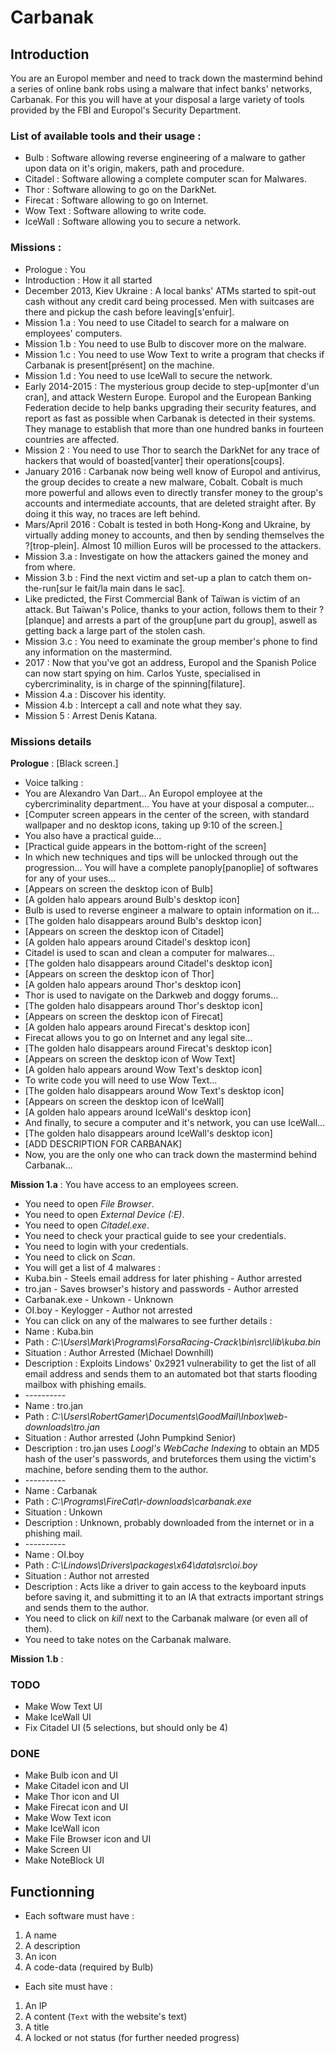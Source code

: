 # Carbanak

## Introduction
You are an Europol member and need to track down the mastermind behind a series of online bank robs using a malware that infect banks' networks, Carbanak.
For this you will have at your disposal a large variety of tools provided by the FBI and Europol's Security Department.

### List of available tools and their usage :
* Bulb : Software allowing reverse engineering of a malware to gather upon data on it's origin, makers, path and procedure.
* Citadel : Software allowing a complete computer scan for Malwares.
* Thor : Software allowing to go on the DarkNet.
* Firecat : Software allowing to go on Internet.
* Wow Text : Software allowing to write code.
* IceWall : Software allowing you to secure a network.

### Missions :
* Prologue : You
* Introduction : How it all started
* December 2013, Kiev Ukraine : A local banks' ATMs started to spit-out cash without any credit card being processed. Men with suitcases are there and pickup the cash before leaving[s'enfuir].
* Mission 1.a : You need to use Citadel to search for a malware on employees' computers.
* Mission 1.b : You need to use Bulb to discover more on the malware.
* Mission 1.c : You need to use Wow Text to write a program that checks if Carbanak is present[présent] on the machine.
* Mission 1.d : You need to use IceWall to secure the network.
* Early 2014-2015 : The mysterious group decide to step-up[monter d'un cran], and attack Western Europe. Europol and the European Banking Federation decide to help banks upgrading their security features, and report as fast as possible when Carbanak is detected in their systems. They manage to establish that more than one hundred banks in fourteen countries are affected.
* Mission 2 : You need to use Thor to search the DarkNet for any trace of hackers that would of boasted[vanter] their operations[coups].
* January 2016 : Carbanak now being well know of Europol and antivirus, the group decides to create a new malware, Cobalt. Cobalt is much more powerful and allows even to directly transfer money to the group's accounts and intermediate accounts, that are deleted straight after. By doing it this way, no traces are left behind.
* Mars/April 2016 : Cobalt is tested in both Hong-Kong and Ukraine, by virtually adding money to accounts, and then by sending themselves the ?[trop-plein]. Almost 10 million Euros will be processed to the attackers.
* Mission 3.a : Investigate on how the attackers gained the money and from where.
* Mission 3.b : Find the next victim and set-up a plan to catch them on-the-run[sur le fait/la main dans le sac].
* Like predicted, the First Commercial Bank of Taïwan is victim of an attack. But Taïwan's Police, thanks to your action, follows them to their ?[planque] and arrests a part of the group[une part du group], aswell as getting back a large part of the stolen cash.
* Mission 3.c : You need to examinate the group member's phone to find any information on the mastermind.
* 2017 : Now that you've got an address, Europol and the Spanish Police can now start spying on him. Carlos Yuste, specialised in cybercriminality, is in charge of the spinning[filature].
* Mission 4.a : Discover his identity.
* Mission 4.b : Intercept a call and note what they say.
* Mission 5 : Arrest Denis Katana.

### Missions details
**Prologue** : [Black screen.]
* Voice talking :
* You are Alexandro Van Dart... An Europol employee at the cybercriminality department... You have at your disposal a computer...
* [Computer screen appears in the center of the screen, with standard wallpaper and no desktop icons, taking up 9:10 of the screen.]
* You also have a practical guide...
* [Practical guide appears in the bottom-right of the screen]
* In which new techniques and tips will be unlocked through out the progression... You will have a complete panoply[panoplie] of softwares for any of your uses...
* [Appears on screen the desktop icon of Bulb]
* [A golden halo appears around Bulb's desktop icon]
* Bulb is used to reverse engineer a malware to optain information on it...
* [The golden halo disappears around Bulb's desktop icon]
* [Appears on screen the desktop icon of Citadel]
* [A golden halo appears around Citadel's desktop icon]
* Citadel is used to scan and clean a computer for malwares...
* [The golden halo disappears around Citadel's desktop icon]
* [Appears on screen the desktop icon of Thor]
* [A golden halo appears around Thor's desktop icon]
* Thor is used to navigate on the Darkweb and doggy forums...
* [The golden halo disappears around Thor's desktop icon]
* [Appears on screen the desktop icon of Firecat]
* [A golden halo appears around Firecat's desktop icon]
* Firecat allows you to go on Internet and any legal site...
* [The golden halo disappears around Firecat's desktop icon]
* [Appears on screen the desktop icon of Wow Text]
* [A golden halo appears around Wow Text's desktop icon]
* To write code you will need to use Wow Text...
* [The golden halo disappears around Wow Text's desktop icon]
* [Appears on screen the desktop icon of IceWall]
* [A golden halo appears around IceWall's desktop icon]
* And finally, to secure a computer and it's network, you can use IceWall...
* [The golden halo disappears around IceWall's desktop icon]
* [ADD DESCRIPTION FOR CARBANAK]
* Now, you are the only one who can track down the mastermind behind Carbanak...

**Mission 1.a** : You have access to an employees screen.
* You need to open *File Browser*.
* You need to open *External Device (:E)*.
* You need to open *Citadel.exe*.
* You need to check your practical guide to see your credentials.
* You need to login with your credentials.
* You need to click on *Scan*.
* You will get a list of 4 malwares :
* Kuba.bin - Steels email address for later phishing - Author arrested
* tro.jan - Saves browser's history and passwords - Author arrested
* Carbanak.exe - Unkown - Unknown
* OI.boy - Keylogger - Author not arrested
* You can click on any of the malwares to see further details :
* Name : Kuba.bin
* Path : *C:\Users\Mark\Programs\ForsaRacing-Crack\bin\src\lib\kuba.bin*
* Situation : Author Arrested (Michael Downhill)
* Description : Exploits Lindows' 0x2921 vulnerability to get the list of all email address and sends them to an automated bot that starts flooding mailbox with phishing emails.
* \-\-\-\-\-\-\-\-\-\-
* Name : tro.jan
* Path : *C:\Users\RobertGamer\Documents\GoodMail\Inbox\web-downloads\tro.jan*
* Situation : Author arrested (John Pumpkind Senior)
* Description : tro.jan uses *Loogl's WebCache Indexing* to obtain an MD5 hash of the user's passwords, and bruteforces them using the victim's machine, before sending them to the author.
* \-\-\-\-\-\-\-\-\-\-
* Name : Carbanak
* Path : *C:\Programs\FireCat\r-downloads\carbanak.exe*
* Situation : Unkown
* Description : Unknown, probably downloaded from the internet or in a phishing mail.
* \-\-\-\-\-\-\-\-\-\-
* Name : OI.boy
* Path : *C:\Lindows\Drivers\packages\x64\data\src\oi.boy*
* Situation : Author not arrested
* Description : Acts like a driver to gain access to the keyboard inputs before saving it, and submitting it to an IA that extracts important strings and sends them to the author.
* You need to click on *kill* next to the Carbanak malware (or even all of them).
* You need to take notes on the Carbanak malware.

**Mission 1.b** : 


### TODO
* Make Wow Text UI
* Make IceWall UI
* Fix Citadel UI (5 selections, but should only be 4)

### DONE
* Make Bulb icon and UI
* Make Citadel icon and UI
* Make Thor icon and UI
* Make Firecat icon and UI
* Make Wow Text icon
* Make IceWall icon
* Make File Browser icon and UI
* Make Screen UI
* Make NoteBlock UI


## Functionning
* Each software must have :
1. A name
2. A description
3. An icon
4. A code-data (required by Bulb)

* Each site must have :
1. An IP
2. A content (``Text`` with the website's text)
3. A title
4. A locked or not status (for further needed progress)